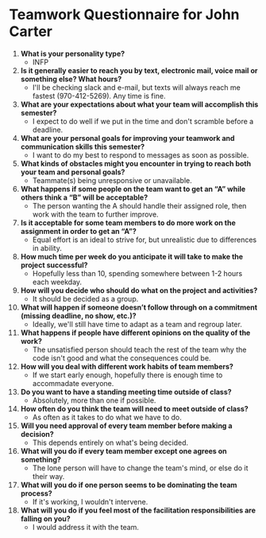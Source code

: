 # Teamwork Questionnaire for John Carter

1. __What is your personality type?__
   * INFP
1. __Is it generally easier to reach you by text, electronic mail, voice mail or something else?  What hours?__ 
   * I'll be checking slack and e-mail, but texts will always reach me fastest (970-412-5269). Any time is fine.
1. __What are your expectations about what your team will accomplish this semester?__ 
   * I expect to do well if we put in the time and don't scramble before a deadline.
1. __What are your personal goals for improving your teamwork and communication skills this semester?__ 
   * I want to do my best to respond to messages as soon as possible.
1. __What kinds of obstacles might you encounter in trying to reach both your team and personal goals?__ 
   * Teammate(s) being unresponsive or unavailable.
1. __What happens if some people on the team want to get an “A” while others think a “B” will be acceptable?__ 
   * The person wanting the A should handle their assigned role, then work with the team to further improve.
1. __Is it acceptable for some team members to do more work on the assignment in order to get an “A”?__ 
   * Equal effort is an ideal to strive for, but unrealistic due to differences in ability.
1. __How much time per week do you anticipate it will take to make the project successful?__ 
   * Hopefully less than 10, spending somewhere between 1-2 hours each weekday.
1. __How will you decide who should do what on the project and activities?__ 
   * It should be decided as a group.
1. __What will happen if someone doesn’t follow through on a commitment (missing deadline, no show, etc.)?__ 
   * Ideally, we'll still have time to adapt as a team and regroup later.
1. __What happens if people have different opinions on the quality of the work?__ 
   * The unsatisfied person should teach the rest of the team why the code isn't good and what the consequences could be.
1. __How will you deal with different work habits of team members?__ 
   * If we start early enough, hopefully there is enough time to accommadate everyone.
1. __Do you want to have a standing meeting time outside of class?__ 
   * Absolutely, more than one if possible.
1. __How often do you think the team will need to meet outside of class?__ 
   * As often as it takes to do what we have to do.
1. __Will you need approval of every team member before making a decision?__ 
   * This depends entirely on what's being decided.
1. __What will you do if every team member except one agrees on something?__ 
   * The lone person will have to change the team's mind, or else do it their way.
1. __What will you do if one person seems to be dominating the team process?__ 
   * If it's working, I wouldn't intervene.
1. __What will you do if you feel most of the facilitation responsibilities are falling on you?__ 
   * I would address it with the team.
